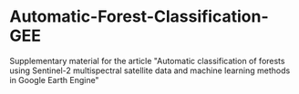# Automatic-Forest-Classification-GEE
Supplementary material for the article "Automatic classification of forests using Sentinel-2 multispectral satellite data and machine learning methods in Google Earth Engine"
